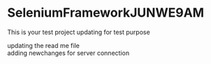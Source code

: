 # SeleniumFrameworkJUNWE9AM

This is your test project
updating for test purpose

updating the read me file </br>
adding newchanges for server connection

